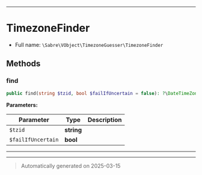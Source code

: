 ***

# TimezoneFinder





* Full name: `\Sabre\VObject\TimezoneGuesser\TimezoneFinder`



## Methods


### find



```php
public find(string $tzid, bool $failIfUncertain = false): ?\DateTimeZone
```








**Parameters:**

| Parameter | Type | Description |
|-----------|------|-------------|
| `$tzid` | **string** |  |
| `$failIfUncertain` | **bool** |  |





***


***
> Automatically generated on 2025-03-15

